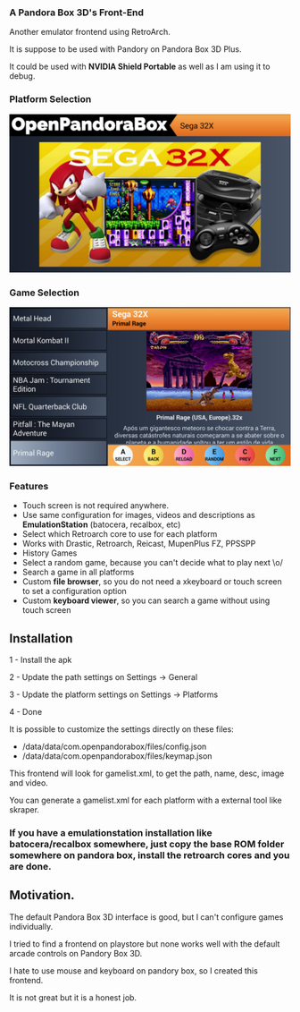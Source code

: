 ### A Pandora Box 3D's Front-End

Another emulator frontend using RetroArch.

It is suppose to be used with Pandory on Pandora Box 3D Plus.

It could be used with **NVIDIA Shield Portable** as well as I am using it to debug.

### Platform Selection

![Platform Selection](src/assets/screenshots/home_platform.png)

### Game Selection

![Game Selection](src/assets/screenshots/platform.png)


### Features
- Touch screen is not required anywhere.
- Use same configuration for images, videos and descriptions as **EmulationStation** (batocera, recalbox, etc)
- Select which Retroarch core to use for each platform
- Works with Drastic, Retroarch, Reicast, MupenPlus FZ, PPSSPP
- History Games
- Select a random game, because you can't decide what to play next \o/
- Search a game in all platforms
- Custom **file browser**, so you do not need a xkeyboard or touch screen to set a configuration option
- Custom **keyboard viewer**, so you can search a game without using touch screen

## Installation

1 - Install the apk

2 - Update the path settings on Settings -> General

3 - Update the platform settings on Settings -> Platforms

4 - Done


It is possible to customize the settings directly on these files:

- /data/data/com.openpandorabox/files/config.json
- /data/data/com.openpandorabox/files/keymap.json



This frontend will look for gamelist.xml, to get the path, name, desc, image and video.

You can generate a gamelist.xml for each platform with  a external tool like skraper.

### If you have a emulationstation installation like batocera/recalbox somewhere, just copy the base ROM folder somewhere on pandora box, install the retroarch cores and you are done.

## Motivation.
The default Pandora Box 3D interface is good, but I can't configure games individually.

I tried to find a frontend on playstore but none works well with the default arcade controls on Pandory Box 3D.

I hate to use mouse and keyboard on pandory box, so I created this frontend.

It is not great but it is a honest job.
